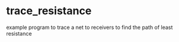 # trace_resistance
example program to trace a net to receivers to find the path of least resistance
